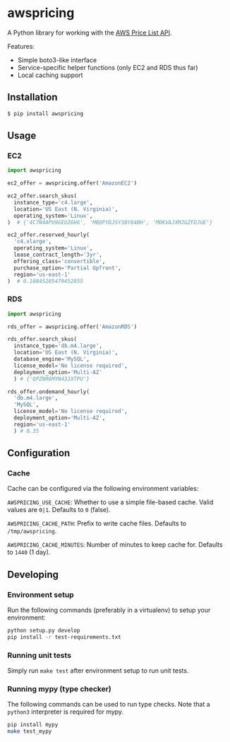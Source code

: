 # awspricing

A Python library for working with the [AWS Price List API](http://docs.aws.amazon.com/awsaccountbilling/latest/aboutv2/price-changes.html).

Features:
* Simple boto3-like interface
* Service-specific helper functions (only EC2 and RDS thus far)
* Local caching support

## Installation

```sh
$ pip install awspricing
```

## Usage

### EC2

```python
import awspricing

ec2_offer = awspricing.offer('AmazonEC2')

ec2_offer.search_skus(
  instance_type='c4.large',
  location='US East (N. Virginia)',
  operating_system='Linux',
)  # {'4C7N4APU9GEUZ6H6', 'MBQPYDJSY3BY84BH', 'MDKVAJXMJGZFDJUE'}

ec2_offer.reserved_hourly(
  'c4.xlarge',
  operating_system='Linux',
  lease_contract_length='3yr',
  offering_class='convertible',
  purchase_option='Partial Upfront',
  region='us-east-1'
)  # 0.10845205479452055
```

### RDS
```python
import awspricing

rds_offer = awspricing.offer('AmazonRDS')

rds_offer.search_skus(
  instance_type='db.m4.large',
  location='US East (N. Virginia)',
  database_engine='MySQL',
  license_model='No license required',
  deployment_option='Multi-AZ'
  ) # {'QPZNR6MYN432XTPU'}

rds_offer.ondemand_hourly(
  'db.m4.large',
  'MySQL',
  license_model='No license required',
  deployment_option='Multi-AZ',
  region='us-east-1'
  ) # 0.35
```

## Configuration

### Cache

Cache can be configured via the following environment variables:

`AWSPRICING_USE_CACHE`: Whether to use a simple file-based cache. Valid values are `0|1`. Defaults to `0` (false).

`AWSPRICING_CACHE_PATH`: Prefix to write cache files. Defaults to `/tmp/awspricing`.

`AWSPRICING_CACHE_MINUTES`: Number of minutes to keep cache for. Defaults to `1440` (1 day).


## Developing

### Environment setup

Run the following commands (preferably in a virtualenv) to setup your environment:

```sh
python setup.py develop
pip install -r test-requirements.txt
```

### Running unit tests

Simply run `make test` after environment setup to run unit tests.

### Running mypy (type checker)

The following commands can be used to run type checks. Note that a `python3`
interpreter is required for mypy.

```sh
pip install mypy
make test_mypy
```
